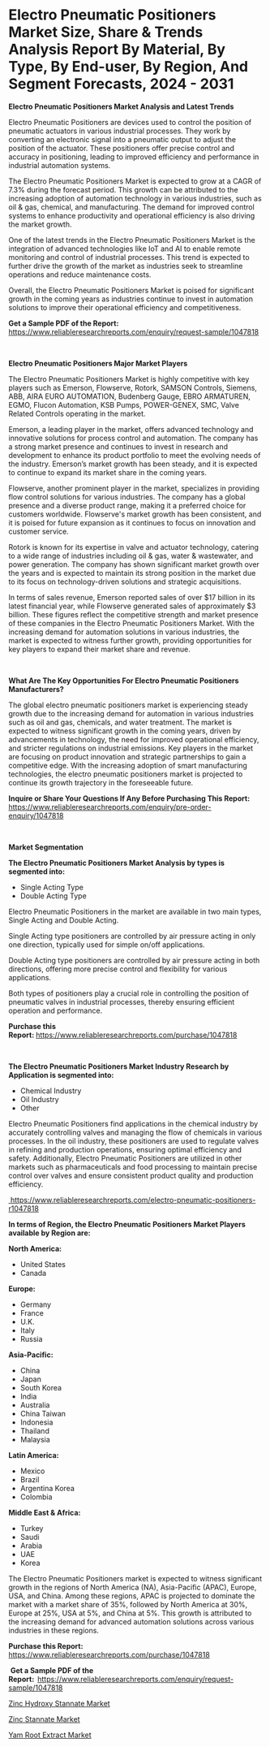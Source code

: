 <p><h1>Electro Pneumatic Positioners Market Size, Share & Trends Analysis Report By Material, By Type, By End-user, By Region, And Segment Forecasts, 2024 - 2031</h1></p><p><strong>Electro Pneumatic Positioners Market Analysis and Latest Trends</strong></p>
<p><p>Electro Pneumatic Positioners are devices used to control the position of pneumatic actuators in various industrial processes. They work by converting an electronic signal into a pneumatic output to adjust the position of the actuator. These positioners offer precise control and accuracy in positioning, leading to improved efficiency and performance in industrial automation systems.</p><p>The Electro Pneumatic Positioners Market is expected to grow at a CAGR of 7.3% during the forecast period. This growth can be attributed to the increasing adoption of automation technology in various industries, such as oil & gas, chemical, and manufacturing. The demand for improved control systems to enhance productivity and operational efficiency is also driving the market growth.</p><p>One of the latest trends in the Electro Pneumatic Positioners Market is the integration of advanced technologies like IoT and AI to enable remote monitoring and control of industrial processes. This trend is expected to further drive the growth of the market as industries seek to streamline operations and reduce maintenance costs.</p><p>Overall, the Electro Pneumatic Positioners Market is poised for significant growth in the coming years as industries continue to invest in automation solutions to improve their operational efficiency and competitiveness.</p></p>
<p><strong>Get a Sample PDF of the Report:&nbsp;</strong> <a href="https://www.reliableresearchreports.com/enquiry/request-sample/1047818">https://www.reliableresearchreports.com/enquiry/request-sample/1047818</a></p>
<p>&nbsp;</p>
<p><strong>Electro Pneumatic Positioners Major Market Players</strong></p>
<p><p>The Electro Pneumatic Positioners Market is highly competitive with key players such as Emerson, Flowserve, Rotork, SAMSON Controls, Siemens, ABB, AIRA EURO AUTOMATION, Budenberg Gauge, EBRO ARMATUREN, EGMO, Flucon Automation, KSB Pumps, POWER-GENEX, SMC, Valve Related Controls operating in the market. </p><p>Emerson, a leading player in the market, offers advanced technology and innovative solutions for process control and automation. The company has a strong market presence and continues to invest in research and development to enhance its product portfolio to meet the evolving needs of the industry. Emerson’s market growth has been steady, and it is expected to continue to expand its market share in the coming years.</p><p>Flowserve, another prominent player in the market, specializes in providing flow control solutions for various industries. The company has a global presence and a diverse product range, making it a preferred choice for customers worldwide. Flowserve's market growth has been consistent, and it is poised for future expansion as it continues to focus on innovation and customer service.</p><p>Rotork is known for its expertise in valve and actuator technology, catering to a wide range of industries including oil & gas, water & wastewater, and power generation. The company has shown significant market growth over the years and is expected to maintain its strong position in the market due to its focus on technology-driven solutions and strategic acquisitions.</p><p>In terms of sales revenue, Emerson reported sales of over $17 billion in its latest financial year, while Flowserve generated sales of approximately $3 billion. These figures reflect the competitive strength and market presence of these companies in the Electro Pneumatic Positioners Market. With the increasing demand for automation solutions in various industries, the market is expected to witness further growth, providing opportunities for key players to expand their market share and revenue.</p></p>
<p>&nbsp;</p>
<p><strong>What Are The Key Opportunities For Electro Pneumatic Positioners Manufacturers?</strong></p>
<p><p>The global electro pneumatic positioners market is experiencing steady growth due to the increasing demand for automation in various industries such as oil and gas, chemicals, and water treatment. The market is expected to witness significant growth in the coming years, driven by advancements in technology, the need for improved operational efficiency, and stricter regulations on industrial emissions. Key players in the market are focusing on product innovation and strategic partnerships to gain a competitive edge. With the increasing adoption of smart manufacturing technologies, the electro pneumatic positioners market is projected to continue its growth trajectory in the foreseeable future.</p></p>
<p><strong>Inquire or Share Your Questions If Any Before Purchasing This Report:</strong> <a href="https://www.reliableresearchreports.com/enquiry/pre-order-enquiry/1047818">https://www.reliableresearchreports.com/enquiry/pre-order-enquiry/1047818</a></p>
<p>&nbsp;</p>
<p><strong>Market Segmentation</strong></p>
<p><strong>The Electro Pneumatic Positioners Market Analysis by types is segmented into:</strong></p>
<p><ul><li>Single Acting Type</li><li>Double Acting Type</li></ul></p>
<p><p>Electro Pneumatic Positioners in the market are available in two main types, Single Acting and Double Acting. </p><p>Single Acting type positioners are controlled by air pressure acting in only one direction, typically used for simple on/off applications. </p><p>Double Acting type positioners are controlled by air pressure acting in both directions, offering more precise control and flexibility for various applications. </p><p>Both types of positioners play a crucial role in controlling the position of pneumatic valves in industrial processes, thereby ensuring efficient operation and performance.</p></p>
<p><strong>Purchase this Report:&nbsp;</strong><a href="https://www.reliableresearchreports.com/purchase/1047818">https://www.reliableresearchreports.com/purchase/1047818</a></p>
<p>&nbsp;</p>
<p><strong>The Electro Pneumatic Positioners Market Industry Research by Application is segmented into:</strong></p>
<p><ul><li>Chemical Industry</li><li>Oil Industry</li><li>Other</li></ul></p>
<p><p>Electro Pneumatic Positioners find applications in the chemical industry by accurately controlling valves and managing the flow of chemicals in various processes. In the oil industry, these positioners are used to regulate valves in refining and production operations, ensuring optimal efficiency and safety. Additionally, Electro Pneumatic Positioners are utilized in other markets such as pharmaceuticals and food processing to maintain precise control over valves and ensure consistent product quality and production efficiency.</p></p>
<p><a href="https://www.reliableresearchreports.com/electro-pneumatic-positioners-r1047818">&nbsp;https://www.reliableresearchreports.com/electro-pneumatic-positioners-r1047818</a></p>
<p><strong>In terms of Region, the Electro Pneumatic Positioners Market Players available by Region are:</strong></p>
<p>
    <p> <strong> North America: </strong>
        <ul>
            <li>United States</li>
            <li>Canada</li>
        </ul>
        </p> 
    <p> <strong> Europe: </strong>
        <ul>
            <li>Germany</li>
            <li>France</li>
            <li>U.K.</li>
            <li>Italy</li>
            <li>Russia</li>
        </ul>
        </p> 
    <p> <strong> Asia-Pacific: </strong>
        <ul>
            <li>China</li>
            <li>Japan</li>
            <li>South Korea</li>
            <li>India</li>
            <li>Australia</li>
            <li>China Taiwan</li>
            <li>Indonesia</li>
            <li>Thailand</li>
            <li>Malaysia</li>
        </ul>
        </p> 
    <p> <strong> Latin America: </strong>
        <ul>
            <li>Mexico</li>
            <li>Brazil</li>
            <li>Argentina Korea</li>
            <li>Colombia</li>
        </ul>
        </p> 
    <p> <strong> Middle East & Africa: </strong>
        <ul>
            <li>Turkey</li>
            <li>Saudi</li>
            <li>Arabia</li>
            <li>UAE</li>
            <li>Korea</li>
        </ul>
    </p>
    </p>
<p><p>The Electro Pneumatic Positioners market is expected to witness significant growth in the regions of North America (NA), Asia-Pacific (APAC), Europe, USA, and China. Among these regions, APAC is projected to dominate the market with a market share of 35%, followed by North America at 30%, Europe at 25%, USA at 5%, and China at 5%. This growth is attributed to the increasing demand for advanced automation solutions across various industries in these regions.</p></p>
<p><strong>Purchase this Report: </strong><a href="https://www.reliableresearchreports.com/purchase/1047818">https://www.reliableresearchreports.com/purchase/1047818</a></p>
<p>&nbsp;<strong>Get a Sample PDF of the Report:&nbsp;&nbsp;</strong><a href="https://www.reliableresearchreports.com/enquiry/request-sample/1047818">https://www.reliableresearchreports.com/enquiry/request-sample/1047818</a></p>
<p><strong></strong></p>
<p><p><a href="https://pretty-mail-caf.notion.site/Zinc-Hydroxy-Stannate-Market-Offer-Valuable-Insights-into-Market-Size-Market-Share-Market-Trends--2ba36c3227fc4ad1b1cd7845d6ebad3e">Zinc Hydroxy Stannate Market</a></p><p><a href="https://flame-sidecar-702.notion.site/Zinc-Stannate-Market-Size-Growth-and-Forecast-from-2024-2031-3d56e6977578456a8b826b6d9fae95d8">Zinc Stannate Market</a></p><p><a href="https://full-wildebeest-80b.notion.site/Yam-Root-Extract-Market-Dynamics-2024-2031-Also-about-Its-Market-Trends-Projections-and-Opportuni-ca026dd707254979a90c4d7ce477373f">Yam Root Extract Market</a></p></p>